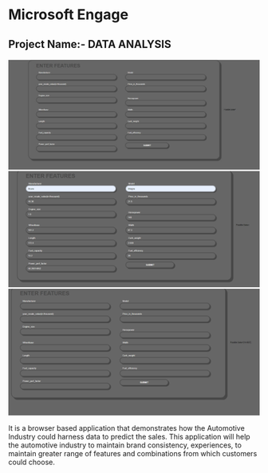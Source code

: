 # Microsoft Engage
## Project Name:- DATA ANALYSIS

<img src="./Screenshot.jpeg">
<img src="./Screenshot data.png">
<img src="./Screenshot output.png">

It is a browser based application that demonstrates how the Automotive Industry could harness data to predict the sales. This application will help the automotive industry to maintain brand consistency, experiences, to maintain greater range of features and combinations from which customers could choose.
 

